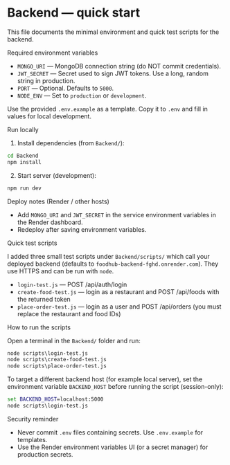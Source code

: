 # Backend — quick start

This file documents the minimal environment and quick test scripts for the backend.

Required environment variables

- `MONGO_URI` — MongoDB connection string (do NOT commit credentials).
- `JWT_SECRET` — Secret used to sign JWT tokens. Use a long, random string in production.
- `PORT` — Optional. Defaults to `5000`.
- `NODE_ENV` — Set to `production` or `development`.

Use the provided `.env.example` as a template. Copy it to `.env` and fill in values for local development.

Run locally

1. Install dependencies (from `Backend/`):

```cmd
cd Backend
npm install
```

2. Start server (development):

```cmd
npm run dev
```

Deploy notes (Render / other hosts)

- Add `MONGO_URI` and `JWT_SECRET` in the service environment variables in the Render dashboard.
- Redeploy after saving environment variables.

Quick test scripts

I added three small test scripts under `Backend/scripts/` which call your deployed backend (defaults to `foodhub-backend-fghd.onrender.com`). They use HTTPS and can be run with `node`.

- `login-test.js` — POST /api/auth/login
- `create-food-test.js` — login as a restaurant and POST /api/foods with the returned token
- `place-order-test.js` — login as a user and POST /api/orders (you must replace the restaurant and food IDs)

How to run the scripts

Open a terminal in the `Backend/` folder and run:

```cmd
node scripts\login-test.js
node scripts\create-food-test.js
node scripts\place-order-test.js
```

To target a different backend host (for example local server), set the environment variable `BACKEND_HOST` before running the script (session-only):

```cmd
set BACKEND_HOST=localhost:5000
node scripts\login-test.js
```

Security reminder

- Never commit `.env` files containing secrets. Use `.env.example` for templates.
- Use the Render environment variables UI (or a secret manager) for production secrets.
